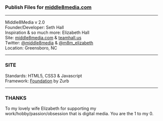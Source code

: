### Publish Files for [middle8media.com](http://middle8media.com)

---
Middle8Media v 2.0  
Founder/Developer: Seth Hall  
Inspiration & so much more: Elizabeth Hall  
Site: [middle8media.com](http://middle8media.com) & [teamhall.us](http://teamhall.us)  
Twitter: [@middle8media](http://twitter.com/middle8media) & [@m8m_elizabeth](http://twitter.com/m8m_elizabeth)  
Location: Greensboro, NC  

---

### SITE

Standards: HTML5, CSS3 & Javascript  
Framework: [Foundation](http://foundation.zurb.com/) by Zurb  

---
### THANKS

To my lovely wife Elizabeth for supporting my work/hobby/passion/obsession that is digital media.  You are the 1 to my 0.

